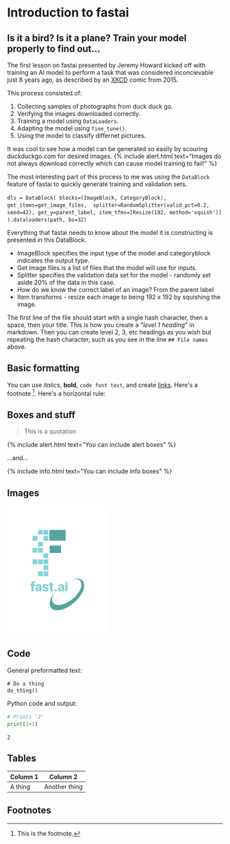 # Introduction to fastai

## Is it a bird? Is it a plane? Train your model properly to find out...
The first lesson on fastai presented by Jeremy Howard kicked off with training an AI model to perform a task that was considered inconcievable just 8 years ago, as described by an [XKCD](https://xkcd.com/1425/) comic from 2015. 

This process consisted of:
1. Collecting samples of photographs from duck duck go.
2. Verifying the images downloaded correctly.
3. Training a model using `DataLoaders`.
4. Adapting the model using `fine_tune()`.
5. Using the model to classify differnet pictures.

It was cool to see how a model can be generated so easily by scouring duckduckgo.com for desired images.
{% include alert.html text="Images do not always download correctly which can cause model training to fail!" %}

The most interesting part of this process to me was using the `DataBlock` feature of fastai to quickly generate training and validation sets.

`dls = DataBlock(
    blocks=(ImageBlock, CategoryBlock), 
    get_items=get_image_files, 
    splitter=RandomSplitter(valid_pct=0.2, seed=42),
    get_y=parent_label,
    item_tfms=[Resize(192, method='squish')]
).dataloaders(path, bs=32)`

Everything that fastai needs to know about the model it is constructing is presented in this DataBlock.
- ImageBlock specifies the input type of the model and categoryblock indicates the output type. 
- Get image files is a list of files that the model will use for inputs.
- Splitter specifies the validation data set for the model - randomly set aside 20% of the data in this case.
- How do we know the correct label of an image? From the parent label
- Item transforms - resize each image to being 192 x 192 by squishing the image.




The first line of the file should start with a single hash character, then a space, then your title. This is how you create a "*level 1 heading*" in markdown. Then you can create level 2, 3, etc headings as you wish but repeating the hash character, such as you see in the line `## File names` above.

## Basic formatting

You can use *italics*, **bold**, `code font text`, and create [links](https://www.markdownguide.org/cheat-sheet/). Here's a footnote [^1]. Here's a horizontal rule:


## Boxes and stuff

> This is a quotation

{% include alert.html text="You can include alert boxes" %}

...and...

{% include info.html text="You can include info boxes" %}

## Images

![](/images/logo.png "fast.ai's logo")

## Code

General preformatted text:

    # Do a thing
    do_thing()

Python code and output:

```python
# Prints '2'
print(1+1)
```

    2

## Tables

| Column 1 | Column 2 |
|-|-|
| A thing | Another thing |

## Footnotes

[^1]: This is the footnote.

